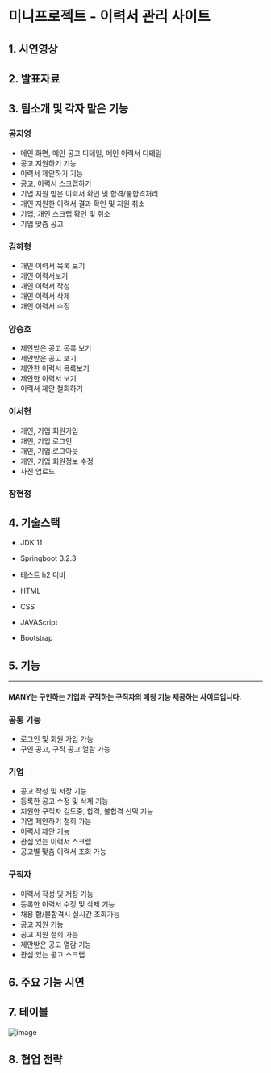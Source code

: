 # 미니프로젝트 - 이력서 관리 사이트
## 1. 시연영상
## 2. 발표자료
## 3. 팀소개 및 각자 맡은 기능
### 공지영
+ 메인 화면, 메인 공고 디테일, 메인 이력서 디테일
+ 공고 지원하기 기능
+ 이력서 제안하기 기능
+ 공고, 이력서 스크랩하기
+ 기업 지원 받은 이력서 확인 및 합격/불합격처리
+ 개인 지원한 이력서 결과 확인 및 지원 취소
+ 기업, 개인 스크랩 확인 및 취소
+ 기업 맞춤 공고
### 김하형
+ 개인 이력서 목록 보기
+ 개인 이력서보기
+ 개인 이력서 작성
+ 개인 이력서 삭제
+ 개인 이력서 수정
### 양승호
+ 제안받은 공고 목록 보기
+ 제안받은 공고  보기
+ 제안한 이력서 목록보기
+ 제안한 이력서 보기
+ 이력서 제안 철회하기
### 이서현
+ 개인, 기업 회원가입
+ 개인, 기업 로그인
+ 개인, 기업 로그아웃
+ 개인, 기업 회원정보 수정
+ 사진 업로드
### 장현정

## 4. 기술스택
+ JDK 11

+ Springboot 3.2.3

+ 테스트 h2 디비

+ HTML

+ CSS

+ JAVAScript

+ Bootstrap
## 5. 기능
-----------------------
#### MANY는 구인하는 기업과 구직하는 구직자의 매칭 기능 제공하는 사이트입니다.


### 공통 기능
+ 로그인 및 회원 가입 가능
+ 구인 공고, 구직 공고 열람 가능
### 기업
+ 공고 작성 및 저장 기능
+ 등록한 공고 수정 및 삭제 기능
+ 지원한 구직자 검토중, 합격, 불합격 선택 기능
+ 기업 제안하기 철회 가능
+ 이력서 제안 기능
+ 관심 있는 이력서 스크랩
+ 공고별 맞춤 이력서 조회 가능 
### 구직자
+ 이력서 작성 및 저장 기능
+ 등록한 이력서 수정 및 삭제 기능
+ 채용 합/불합격시 실시간 조회가능 
+ 공고 지원 기능
+ 공고 지원 철회 가능
+ 제안받은 공고 열람 기능
+ 관심 있는 공고 스크랩
## 6. 주요 기능 시연
## 7. 테이블
![image](https://github.com/Kongjiyoung/miniproject/assets/52162820/fe8f21df-8ff8-4c20-a38b-bcb612843ab0)
## 8. 협업 전략
